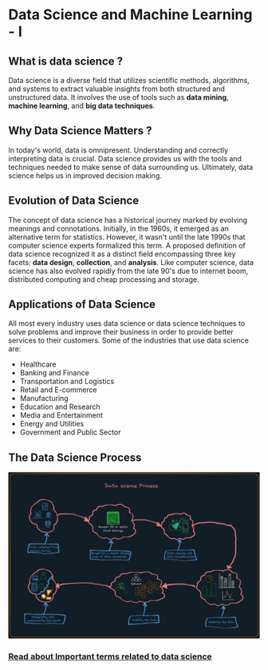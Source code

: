 # Data Science and Machine Learning - I

## What is data science ?

Data science is a diverse field that utilizes scientific methods, algorithms, and systems to extract valuable insights from both structured and unstructured data. It involves the use of tools such as **data mining**, **machine learning**, and **big data techniques**.

## Why Data Science Matters ?

In today's world, data is omnipresent. Understanding and correctly interpreting data is crucial. Data science provides us with the tools and techniques needed to make sense of data surrounding us. Ultimately, data science helps us in improved decision making.

## Evolution of Data Science

The concept of data science has a historical journey marked by evolving meanings and connotations. Initially, in the 1960s, it emerged as an alternative term for statistics. However, it wasn't until the late 1990s that computer science experts formalized this term. A proposed definition of data science recognized it as a distinct field encompassing three key facets: **data design**, **collection**, and **analysis**. Like computer science, data science has also evolved rapidly from the late 90's due to internet boom, distributed computing and cheap processing and storage.

## Applications of Data Science

All most every industry uses data science or data science techniques to solve problems and improve their business in order to provide better services to their customers. Some of the industries that use data science are:

- Healthcare
- Banking and Finance
- Transportation and Logistics
- Retail and E-commerce
- Manufacturing
- Education and Research
- Media and Entertainment
- Energy and Utilities
- Government and Public Sector

## The Data Science Process

![Data science process graphical representation](./img/Data_science_process.png)

### [Read about Important terms related to data science](./Buzz_words.md) 

